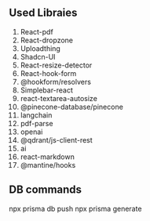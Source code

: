 ## Used Libraies
1. React-pdf
2. React-dropzone
3. Uploadthing
4. Shadcn-UI
5. React-resize-detector
6. React-hook-form
7. @hookform/resolvers
8. Simplebar-react
9. react-textarea-autosize
10.  @pinecone-database/pinecone
11. langchain
12. pdf-parse
13. openai
14. @qdrant/js-client-rest
15. ai
16. react-markdown
17. @mantine/hooks



## DB commands
npx prisma db push
npx prisma generate